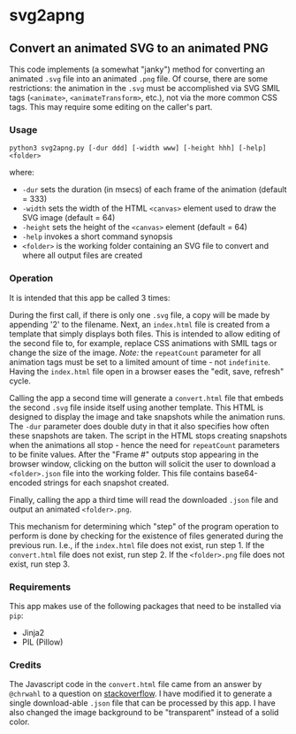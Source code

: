 # svg2apng #

## Convert an animated SVG to an animated PNG ##

This code implements (a somewhat "janky") method for converting an animated `.svg` file into an animated `.png` file.
Of course, there are some restrictions:
the animation in the `.svg` must be accomplished via SVG SMIL tags (`<animate>`, `<animateTransform>`, etc.), not 
via the more common CSS tags.
This may require some editing on the caller's part.

### Usage ###

`python3 svg2apng.py [-dur ddd] [-width www] [-height hhh] [-help]  <folder>`

where:

  - `-dur` sets the duration (in msecs) of each frame of the animation (default = 333)
  - `-width` sets the width of the HTML `<canvas>` element used to draw the SVG image (default = 64)
  - `-height` sets the height of the `<canvas>` element (default = 64)
  - `-help` invokes a short command synopsis
  - `<folder>` is the working folder containing an SVG file to convert and where all output files are created

### Operation ###

It is intended that this app be called 3 times:

During the first call, if there is only one `.svg` file, a copy will be made by appending '2' to the filename.
Next, an `index.html` file is created from a template that simply displays both files.
This is intended to allow editing of the second file to, for example, replace CSS animations with SMIL tags or 
change the size of the image. *Note:* the `repeatCount` parameter for all animation tags must be set to a limited
amount of time - not `indefinite`.
Having the `index.html` file open in a browser eases the "edit, save, refresh" cycle.

Calling the app a second time will generate a `convert.html` file that embeds the second `.svg` file inside itself 
using another template.
This HTML is designed to display the image and take snapshots while the animation runs.
The `-dur` parameter does double duty in that it also specifies how often these snapshots are taken.
The script in the HTML stops creating snapshots when the animations all stop -
hence the need for `repeatCount` parameters to be finite values.
After the "Frame #" outputs stop appearing in the browser window,
clicking on the button will solicit the user to download a `<folder>.json` file into the working folder.
This file contains base64-encoded strings for each snapshot created.

Finally, calling the app a third time will read the downloaded `.json` file and output
an animated `<folder>.png`.

This mechanism for determining which "step" of the program operation to perform is done by
checking for the existence of files generated during the previous run. I.e., if the `index.html`
file does not exist, run step 1. If the `convert.html` file does not exist, run step 2.
If the `<folder>.png` file does not exist, run step 3.

### Requirements ###

This app makes use of the following packages that need to be installed via `pip`:

  - Jinja2
  - PIL (Pillow)

### Credits ###

The Javascript code in the `convert.html` file came from an answer by `@chrwahl` to a
question on [stackoverflow](https://stackoverflow.com/questions/76276767/convert-animatetransform-svgs-transformation-into-animated-gif-image).
I have modified it to generate a single download-able `.json` file that can be processed by this app.
I have also changed the image background to be "transparent" instead of a solid color.
